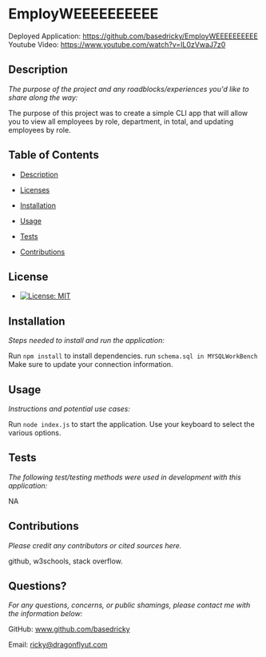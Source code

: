 
  
  # EmployWEEEEEEEEEE
  
  Deployed Application: https://github.com/basedricky/EmployWEEEEEEEEEE
  Youtube Video: https://www.youtube.com/watch?v=IL0zVwaJ7z0


  ## Description

  *The purpose of the project and any roadblocks/experiences you'd like to share along the way:*

  The purpose of this project was to create a simple CLI app that will allow you to view all employees by role, department, in total, and updating employees by role.

  
  ## Table of Contents
 
  * [Description](#description)

  * [Licenses](#licenses)  

  * [Installation](#installation)  

  * [Usage](#usage)  

  * [Tests](#tests)
  
  * [Contributions](#contributions)
  
  ## License
  
  * [![License: MIT](https://img.shields.io/badge/License-MIT-yellow.svg)](https://opensource.org/licenses/MIT)
  
  
  ## Installation
  
  *Steps needed to install and run the application:*
  
  Run `npm install` to install dependencies. run `schema.sql in MYSQLWorkBench` Make sure to update  your connection information.
  
  ## Usage 
  
  *Instructions and potential use cases:*
  
  Run `node index.js` to start the application. Use your keyboard to select the various options.
  
  ## Tests 
  
  *The following test/testing methods were used in development with this application:*
  
  NA
  
  ## Contributions
  
  *Please credit any contributors or cited sources here.*
  
  github, w3schools, stack overflow.
   
  ## Questions?
   
  *For any questions, concerns, or public shamings, please contact me with the information below:*
 
  GitHub: www.github.com/basedricky
    
  Email: ricky@dragonflyut.com
  